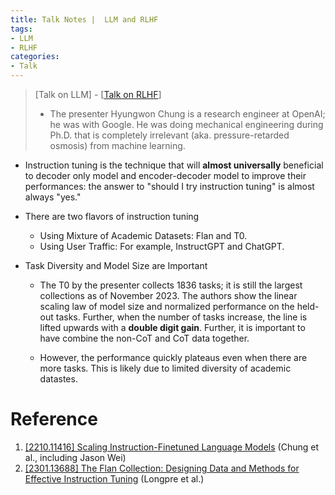 ```yaml
---
title: Talk Notes |  LLM and RLHF
tags: 
- LLM
- RLHF
categories:
- Talk
---
```


>   [Talk on LLM] - [[Talk on RLHF](https://www.youtube.com/watch?v=zjrM-MW-0y0)]
>
>   -   The presenter Hyungwon Chung is a research engineer at OpenAI; he was with Google. He was doing mechanical engineering during Ph.D. that is completely irrelevant (aka. pressure-retarded osmosis) from machine learning.

-   Instruction tuning is the technique that will **almost universally** beneficial to decoder only model and encoder-decoder model to improve their performances: the answer to "should I try instruction tuning" is almost always "yes."

-   There are two flavors of instruction tuning

    -   Using Mixture of Academic Datasets: Flan and T0. 
    -   Using User Traffic: For example, InstructGPT and ChatGPT.

-   Task Diversity and Model Size are Important

    -   The T0 by the presenter collects 1836 tasks; it is still the largest collections as of November 2023. The authors show the linear scaling law of model size and normalized performance on the held-out tasks. Further, when the number of tasks increase, the line is lifted upwards with a **double digit gain**. Further, it is important to have combine the non-CoT and CoT data together.

    -   However, the performance quickly plateaus even when there are more tasks. This is likely due to limited diversity of academic datastes.

# Reference

1.   [[2210.11416] Scaling Instruction-Finetuned Language Models](https://arxiv.org/abs/2210.11416) (Chung et al., including Jason Wei)
2.   [[2301.13688] The Flan Collection: Designing Data and Methods for Effective Instruction Tuning](https://arxiv.org/abs/2301.13688) (Longpre et al.)
